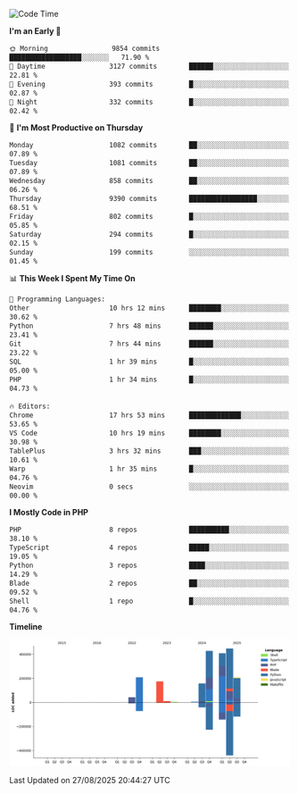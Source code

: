 <!--START_SECTION:waka-->
![Code Time](http://img.shields.io/badge/Code%20Time-4%2C071%20hrs%2010%20mins-blue)

**I'm an Early 🐤** 

```text
🌞 Morning                9854 commits        ██████████████████░░░░░░░   71.90 % 
🌆 Daytime                3127 commits        ██████░░░░░░░░░░░░░░░░░░░   22.81 % 
🌃 Evening                393 commits         █░░░░░░░░░░░░░░░░░░░░░░░░   02.87 % 
🌙 Night                  332 commits         █░░░░░░░░░░░░░░░░░░░░░░░░   02.42 % 
```
📅 **I'm Most Productive on Thursday** 

```text
Monday                   1082 commits        ██░░░░░░░░░░░░░░░░░░░░░░░   07.89 % 
Tuesday                  1081 commits        ██░░░░░░░░░░░░░░░░░░░░░░░   07.89 % 
Wednesday                858 commits         ██░░░░░░░░░░░░░░░░░░░░░░░   06.26 % 
Thursday                 9390 commits        █████████████████░░░░░░░░   68.51 % 
Friday                   802 commits         █░░░░░░░░░░░░░░░░░░░░░░░░   05.85 % 
Saturday                 294 commits         █░░░░░░░░░░░░░░░░░░░░░░░░   02.15 % 
Sunday                   199 commits         ░░░░░░░░░░░░░░░░░░░░░░░░░   01.45 % 
```


📊 **This Week I Spent My Time On** 

```text
💬 Programming Languages: 
Other                    10 hrs 12 mins      ████████░░░░░░░░░░░░░░░░░   30.62 % 
Python                   7 hrs 48 mins       ██████░░░░░░░░░░░░░░░░░░░   23.41 % 
Git                      7 hrs 44 mins       ██████░░░░░░░░░░░░░░░░░░░   23.22 % 
SQL                      1 hr 39 mins        █░░░░░░░░░░░░░░░░░░░░░░░░   05.00 % 
PHP                      1 hr 34 mins        █░░░░░░░░░░░░░░░░░░░░░░░░   04.73 % 

🔥 Editors: 
Chrome                   17 hrs 53 mins      █████████████░░░░░░░░░░░░   53.65 % 
VS Code                  10 hrs 19 mins      ████████░░░░░░░░░░░░░░░░░   30.98 % 
TablePlus                3 hrs 32 mins       ███░░░░░░░░░░░░░░░░░░░░░░   10.61 % 
Warp                     1 hr 35 mins        █░░░░░░░░░░░░░░░░░░░░░░░░   04.76 % 
Neovim                   0 secs              ░░░░░░░░░░░░░░░░░░░░░░░░░   00.00 % 
```

**I Mostly Code in PHP** 

```text
PHP                      8 repos             ██████████░░░░░░░░░░░░░░░   38.10 % 
TypeScript               4 repos             █████░░░░░░░░░░░░░░░░░░░░   19.05 % 
Python                   3 repos             ████░░░░░░░░░░░░░░░░░░░░░   14.29 % 
Blade                    2 repos             ██░░░░░░░░░░░░░░░░░░░░░░░   09.52 % 
Shell                    1 repo              █░░░░░░░░░░░░░░░░░░░░░░░░   04.76 % 
```



**Timeline**

![Lines of Code chart](https://raw.githubusercontent.com/abrahamgreyson/abrahamgreyson/main/assets/bar_graph.png)


 Last Updated on 27/08/2025 20:44:27 UTC
<!--END_SECTION:waka-->
